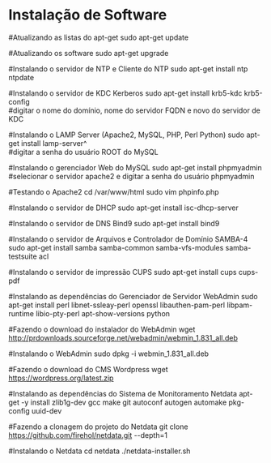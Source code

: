 <h1>Instalação de Software</h1>

#Atualizando as listas do apt-get
sudo apt-get update

#Atualizando os software
sudo apt-get upgrade

#Instalando o servidor de NTP e Cliente do NTP
sudo apt-get install ntp ntpdate

#Instalando o servidor de KDC Kerberos
sudo apt-get install krb5-kdc krb5-config<br>
#digitar o nome do domínio, nome do servidor FQDN e novo do servidor de KDC<br>

#Instalando o LAMP Server (Apache2, MySQL, PHP, Perl Python)
sudo apt-get install lamp-server^<br>
#digitar a senha do usuário ROOT do MySQL<br>

#Instalando o gerenciador Web do MySQL
sudo apt-get install phpmyadmin<br>
#selecionar o servidor apache2 e digitar a senha do usuário phpmyadmin<br>

#Testando o Apache2
cd /var/www/html
sudo vim phpinfo.php
<?php phpinfo(); ?>

#Instalando o servidor de DHCP
sudo apt-get install isc-dhcp-server

#Instalando o servidor de DNS Bind9
sudo apt-get install bind9

#Instalando o servidor de Arquivos e Controlador de Domínio SAMBA-4
sudo apt-get install samba samba-common samba-vfs-modules samba-testsuite acl

#Instalando o servidor de impressão CUPS
sudo apt-get install cups cups-pdf

#Instalando as dependências do Gerenciador de Servidor WebAdmin
sudo apt-get install perl libnet-ssleay-perl openssl libauthen-pam-perl libpam-runtime libio-pty-perl apt-show-versions python

#Fazendo o download do instalador do WebAdmin
wget http://prdownloads.sourceforge.net/webadmin/webmin_1.831_all.deb

#Instalando o WebAdmin
sudo dpkg -i webmin_1.831_all.deb

#Fazendo o download do CMS Wordpress
wget https://wordpress.org/latest.zip

#Instalando as dependências do Sistema de Monitoramento Netdata
apt-get -y install zlib1g-dev gcc make git autoconf autogen automake pkg-config uuid-dev

#Fazendo a clonagem do projeto do Netdata
git clone https://github.com/firehol/netdata.git --depth=1

#Instalando o Netdata
cd netdata
./netdata-installer.sh

